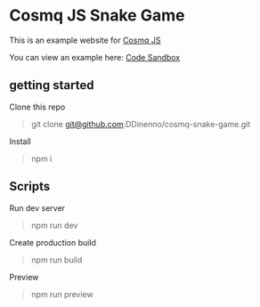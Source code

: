 # Cosmq JS Snake Game

This is an example website for <a href="https://github.com/DDinenno/cosmq-js">Cosmq JS</a>

You can view an example here: [Code Sandbox](https://codesandbox.io/p/devbox/q4s9p8)

## getting started

Clone this repo
> git clone git@github.com:DDinenno/cosmq-snake-game.git

Install
> npm i

## Scripts

Run dev server 
> npm run dev

Create production build
> npm run build

Preview 
> npm run preview
